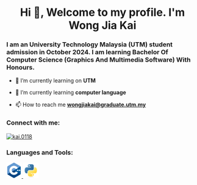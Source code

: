 <h1 align="center">Hi 👋, Welcome to my profile. I'm Wong Jia Kai</h1>
<h3 align="left">I am an University Technology Malaysia (UTM) student admission in October 2024. I am learning Bachelor Of Computer Science (Graphics And Multimedia Software) With Honours.</h3>

- 🔭 I’m currently learning on **UTM**

- 🌱 I’m currently learning **computer language**

- 📫 How to reach me **wongjiakai@graduate.utm.my**

<h3 align="left">Connect with me:</h3>
<p align="left">
<a href="https://discord.gg/kai.0118" target="blank"><img align="center" src="https://raw.githubusercontent.com/rahuldkjain/github-profile-readme-generator/master/src/images/icons/Social/discord.svg" alt="kai.0118" height="30" width="40" /></a>
</p>

<h3 align="left">Languages and Tools:</h3>
<p align="left"> <a href="https://www.w3schools.com/cpp/" target="_blank" rel="noreferrer"> <img src="https://raw.githubusercontent.com/devicons/devicon/master/icons/cplusplus/cplusplus-original.svg" alt="cplusplus" width="40" height="40"/> </a> <a href="https://www.python.org" target="_blank" rel="noreferrer"> <img src="https://raw.githubusercontent.com/devicons/devicon/master/icons/python/python-original.svg" alt="python" width="40" height="40"/> </a> </p>
